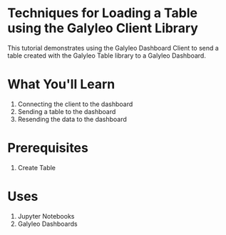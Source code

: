 # Techniques for Loading a Table using the Galyleo Client Library
This tutorial demonstrates  using the Galyleo Dashboard Client to send a table created with the Galyleo Table library to a Galyleo Dashboard.
# What You'll Learn
1. Connecting the client to the dashboard
2. Sending a table to the dashboard
3. Resending the data to the dashboard
# Prerequisites
1. Create Table
# Uses
1. Jupyter Notebooks
2. Galyleo Dashboards
